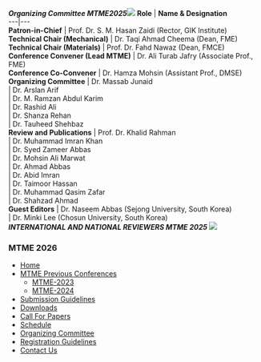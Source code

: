**_Organizing Committee MTME2025![](http://giki.edu.pk/wp-content/uploads/2025/03/Committees-Organizing-Committee-3-scaled.jpg)_**
**Role** | **Name & Designation**  
---|---  
**Patron-in-Chief** | Prof. Dr. S. M. Hasan Zaidi (Rector, GIK Institute)  
**Technical Chair (Mechanical)** | Dr. Taqi Ahmad Cheema (Dean, FME)  
**Technical Chair (Materials)** | Prof. Dr. Fahd Nawaz (Dean, FMCE)  
**Conference Convener (Lead MTME)** | Dr. Ali Turab Jafry (Associate Prof., FME)  
**Conference Co-Convener** | Dr. Hamza Mohsin (Assistant Prof., DMSE)  
**Organizing Committee** | Dr. Massab Junaid  
| Dr. Arslan Arif  
| Dr. M. Ramzan Abdul Karim  
| Dr. Rashid Ali  
| Dr. Shanza Rehan  
| Dr. Tauheed Shehbaz  
**Review and Publications** | Prof. Dr. Khalid Rahman  
| Dr. Muhammad Imran Khan  
| Dr. Syed Zameer Abbas  
| Dr. Mohsin Ali Marwat  
| Dr. Ahmad Abbas  
| Dr. Abid Imran  
| Dr. Taimoor Hassan  
| Dr. Muhammad Qasim Zafar  
| Dr. Shahzad Ahmad  
**Guest Editors** | Dr. Naseem Abbas (Sejong University, South Korea)  
| Dr. Minki Lee (Chosun University, South Korea)  
**_INTERNATIONAL AND NATIONAL REVIEWERS MTME 2025_**
![](https://giki.edu.pk/mtme-2025/organizing-committee-mtme/)
### MTME 2026
  * [Home](https://giki.edu.pk/mtme-2025/home/)
  * [MTME Previous Conferences](https://giki.edu.pk/mtme-2025/organizing-committee-mtme/)
    * [MTME-2023](https://giki.edu.pk/mtme-2023/)
    * [MTME-2024](https://giki.edu.pk/mtme-2024/)
  * [Submission Guidelines](https://giki.edu.pk/mtme-2025/paper-submission/)
  * [Downloads](https://giki.edu.pk/mtme-2025/downloads-mtme/)
  * [Call For Papers](https://giki.edu.pk/mtme-2025/call-for-papers/)
  * [Schedule](https://giki.edu.pk/mtme-2025/program-mtme/)
  * [Organizing Committee](https://giki.edu.pk/mtme-2025/organizing-committee-mtme/)
  * [Registration Guidelines](https://giki.edu.pk/mtme-2025/registration-mtme/)
  * [Contact Us](https://giki.edu.pk/mtme-2025/keynote-speakers/)


